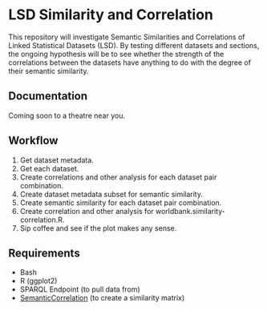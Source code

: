 # LSD Similarity and Correlation

This repository will investigate Semantic Similarities and Correlations of Linked Statistical Datasets (LSD). By testing different datasets and sections, the ongoing hypothesis will be to see whether the strength of the correlations between the datasets have anything to do with the degree of their semantic similarity.


## Documentation
Coming soon to a theatre near you.


## Workflow

1. Get dataset metadata.
2. Get each dataset.
3. Create correlations and other analysis for each dataset pair combination.
4. Create dataset metadata subset for semantic similarity.
5. Create semantic similarity for each dataset pair combination.
6. Create correlation and other analysis for worldbank.similarity-correlation.R.
7. Sip coffee and see if the plot makes any sense.


## Requirements

* Bash
* R (ggplot2)
* SPARQL Endpoint (to pull data from)
* [SemanticCorrelation](https://github.com/albertmeronyo/SemanticCorrelation) (to create a similarity matrix)

